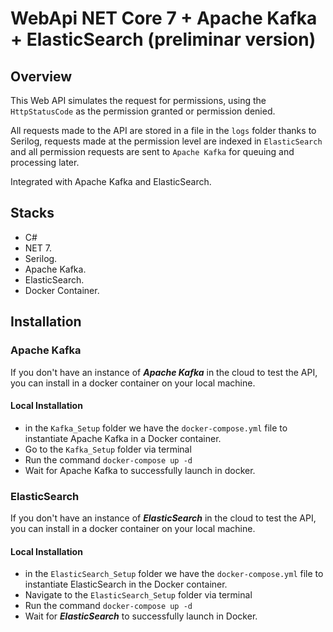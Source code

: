 # WebApi NET Core 7 + Apache Kafka + ElasticSearch (preliminar version)

## Overview
This Web API simulates the request for permissions, using the `HttpStatusCode` as the permission granted or permission denied.

All requests made to the API are stored in a file in the `logs` folder thanks to Serilog, requests made at the permission level are indexed in `ElasticSearch` and all permission requests are sent to `Apache Kafka` for queuing and processing later.

Integrated with Apache Kafka and ElasticSearch.

## Stacks
* C#
* NET 7.
* Serilog.
* Apache Kafka.
* ElasticSearch.
* Docker Container.

## Installation
### Apache Kafka
If you don't have an instance of ***Apache Kafka*** in the cloud to test the API, you can install in a docker container on your local machine.
#### Local Installation
* in the `Kafka_Setup` folder we have the `docker-compose.yml` file to instantiate Apache Kafka in a Docker container.
* Go to the `Kafka_Setup` folder via terminal
* Run the command `docker-compose up -d`
* Wait for Apache Kafka to successfully launch in docker.

### ElasticSearch
If you don't have an instance of ***ElasticSearch*** in the cloud to test the API, you can install in a docker container on your local machine.
#### Local Installation
* in the `ElasticSearch_Setup` folder we have the `docker-compose.yml` file to instantiate ElasticSearch in the Docker container.
* Navigate to the `ElasticSearch_Setup` folder via terminal
* Run the command `docker-compose up -d`
* Wait for ***ElasticSearch*** to successfully launch in Docker.

